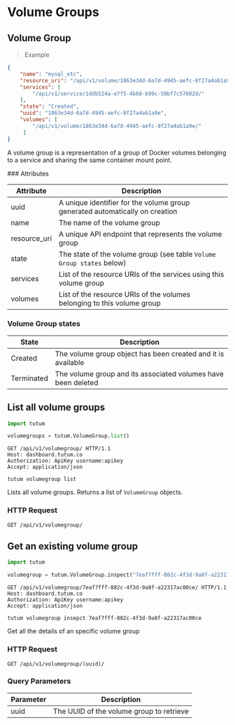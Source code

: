 # Volume Groups

## Volume Group

> Example

```json
{
    "name": "mysql_etc",
    "resource_uri": "/api/v1/volume/1863e34d-6a7d-4945-aefc-8f27a4ab1a9e/",
    "services": [
        "/api/v1/service/1ddb524a-e7f5-4b68-b99c-50bf7c57602d/"
    ],
    "state": "Created",
    "uuid": "1863e34d-6a7d-4945-aefc-8f27a4ab1a9e",
    "volumes": [
        "/api/v1/volume/1863e34d-6a7d-4945-aefc-8f27a4ab1a9e/"
     ]
}
```


A volume group is a representation of a group of Docker volumes belonging to a service and sharing the same container mount point.

### Attributes

Attribute | Description
--------- | -----------
uuid | A unique identifier for the volume group generated automatically on creation
name | The name of the volume group
resource_uri | A unique API endpoint that represents the volume group
state | The state of the volume group (see table `Volume Group states` below)
services | List of the resource URIs of the services using this volume group
volumes | List of the resource URIs of the volumes belonging to this volume group


### Volume Group states

State | Description
----- | -----------
Created | The volume group object has been created and it is available
Terminated | The volume group and its associated volumes have been deleted


## List all volume groups

```python
import tutum

volumegroups = tutum.VolumeGroup.list()
```

```http
GET /api/v1/volumegroup/ HTTP/1.1
Host: dashboard.tutum.co
Authorization: ApiKey username:apikey
Accept: application/json
```

```shell
tutum volumegroup list
```

Lists all volume groups. Returns a list of `VolumeGroup` objects.

### HTTP Request

`GET /api/v1/volumegroup/`


## Get an existing volume group

```python
import tutum

volumegroup = tutum.VolumeGroup.inspect("7eaf7fff-882c-4f3d-9a8f-a22317ac00ce")
```

```http
GET /api/v1/volumegroup/7eaf7fff-882c-4f3d-9a8f-a22317ac00ce/ HTTP/1.1
Host: dashboard.tutum.co
Authorization: ApiKey username:apikey
Accept: application/json
```

```shell
tutum volumegroup insepct 7eaf7fff-882c-4f3d-9a8f-a22317ac00ce
```

Get all the details of an specific volume group

### HTTP Request

`GET /api/v1/volumegroup/(uuid)/`

### Query Parameters

Parameter | Description
--------- | ----------- 
uuid | The UUID of the volume group to retrieve

